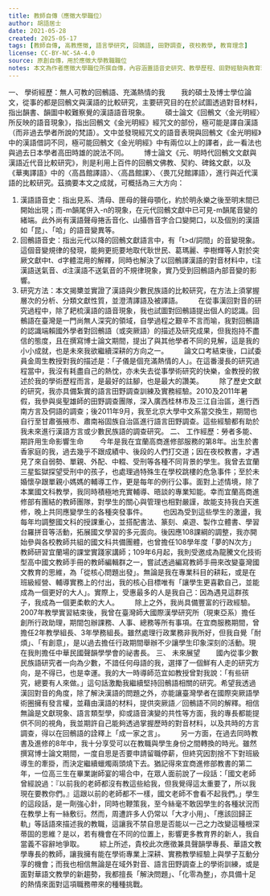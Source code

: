 ```yaml
---
title: 教師自傳（應徵大學職位）
author: 胡語居士
date: 2021-05-28
created: 2025-05-17
tags: [教師自傳, 高教應徵, 語言學研究, 回鶻語, 田野調查, 夜校教學, 教育理念]
license: CC-BY-NC-SA-4.0
source: 原創自傳，用於應徵大學教職職位
notes: 本文為作者應徵大學職位所撰自傳，內容涵蓋語音史研究、教學歷程、田野經驗與教育理念。具備正式申請文件語氣，語言風格收斂而富深度，展現語言研究者與現場教師雙重身份之融合。
---
```

一、	學術經歷：無人可教的回鶻語、充滿熱情的我
　　我的碩士及博士學位論文，從事的都是回鶻文與漢語的比較研究，主要研究目的在於試圖透過對音材料，指出韻書、韻圖中較難察覺的漢語語音現象。
　　碩士論文《回鶻文〈金光明經〉所反映的語音現象》，指出回鶻文《金光明經》經咒文的部份，極可能是譯自漢語（而非過去學者所說的梵語）。文中並發現經咒文的語音表現與回鶻文《金光明經》中的漢語借詞不同，極可能回鶻文《金光明經》中有兩位以上的譯者，此一看法也與過去日本學者高田時雄的說法不同。
　　博士論文《元、明時代回鶻文文獻與漢語近代音比較研究》，則是利用上百件的回鶻文佛教、契約、碑銘文獻，以及《華夷譯語》中的〈高昌館譯語〉、〈高昌館課〉、〈畏兀兒館譯語〉，進行與近代漢語的比較研究。茲摘要本文之成就，可概括為三大方向：
1.	漢語語音史：指出見系、清母、匣母的聲母顎化，約於明永樂之後至明末間已開始出現；而-m韻尾併入-n的現象，在元代回鶻文獻中已可見-m韻尾音變的緒端。此外尚有漢語聲母捲舌音化、山攝唇音字合口變開口，以及個別的漢語如「昆」、「哈」的語音變異等。
2.	回鶻語音史：指出元代以降的回鶻文獻語言中，有「t>d/詞間」的音變現象。這個音變規律的發現，能夠更扼要地取代耿世民、葛瑪麗、李樹輝等人對於突厥文獻中t、d字體混用的解釋，同時也解決了以回鶻譯漢語的對音材料中，t注漢語送氣音、d注漢語不送氣音的不規律現象，實乃受到回鶻語內部音變的影響。
3.	研究方法：本文揭櫫並實證了漢語與少數民族語的比較研究，在方法上須掌握層次的分析、分類文獻性質，並澄清譯語及被譯語。
　　在從事漢回對音的研究過程中，除了耙梳漢語的語音現象，我也試圖對回鶻語提出個人的認識。回鶻語在臺灣是一門尚無人深究的領域，自學過程之艱辛不言而喻，我對回鶻語的認識端賴國外學者對回鶻語（或突厥語）的描述及研究成果，但我抱持不盡信的態度，且在撰寫博士論文期間，提出了與其他學者不同的見解，這是我的小小成就，也是未來我欲繼續深耕的方向之一。
　　論文口考結束後，口試委員金周生教授對我的描述是：「子儀是個充滿熱情的人」。在這番漫長的研究過程當中，我沒有耗盡自己的熱忱，亦未失去從事學術研究的快樂，金教授的敘述於我的學術歷程而言，是最好的註腳，也是最大的讚美。
　　除了歷史文獻的研究，我亦具備紮實的語言田野調查訓練及實務經驗。2010及2011年暑假，我參與吳聖雄師的田野調查團隊，深入廣西桂林市及三江自治區，進行西南方言及侗語的調查；後2011年9月，我至北京大學中文系當交換生，期間也自行至甘肅張掖市、肅南裕固族自治區進行語言田野調查。這些經驗都有助於我未來進行漢語方言或少數民族語的調查研究。
二、	工作經歷：勞者多能、期許用生命影響生命
　　今年是我在宜蘭高商進修部服務的第8年。出生於書香家庭的我，過去幾乎不跟成績中、後段的人們打交道；因在夜校教書，才遇見了來自弱勢、單親、外配、中輟、受刑等各種不同背景的學生。我曾去宜蘭三星監獄探望受刑中的孩子，也處理過特殊生在學校跳樓的危急事件；至於未婚懷孕跟單親小媽媽的輔導工作，更是每年的例行公事。面對上述情境，除了本業國文科教學，我同時積極地充實輔導、晤談的專業知能。幸而宜蘭高商進修部有團結的教師團隊，對學生的關心與管理也相對嚴謹，故能支持我白天進修，晚上共同應變學生的各種突發事件。
　　也因為受到這些學生的激盪，我每年均調整國文科的授課重心，並搭配書法、篆刻、桌遊、製作立體書、學習台羅拼音等活動，拓展國文學習的多元面向。後因應108課綱的調整，我亦開始參與各校教師共組的國文科共備團體，也曾擔任108學年度「夢的N次方」教師研習宜蘭場的課堂實踐家講師；109年6月起，我則受邀成為龍騰文化技術型高中國文教師手冊的教師編輯群之一，嘗試透過編寫教師手冊來改變臺灣國文教育的思維，為「從核心問題出發」。無論是我在專業科目的耕耘，或是在班級經營、輔導實務上的付出，我的核心目標唯有「讓學生更喜歡自己，並能成為一個更好的大人」。實際上，受惠最多的人是我自己：因為遇見這群孩子，我成為一個更柔軟的大人。
　　除上之外，我尚具備豐富的行政經驗。2007年教學實習結束後，我曾在臺灣師大國際漢學研究所（現東亞系）擔任創所行政助理，期間包辦課務、人事、總務等所有事項。在宜商服務期間，曾擔任2年教學組長、3年學務組長。雖然處理行政業務非我所好，但我自覺「耐煩」、「有創意」，是以過去擔任行政期間舉辦不少讓學生印象深刻的活動。現在我則擔任中華民國聲韻學學會的祕書長。
三、	未來展望
　　國內從事少數民族語研究者一向為少數，不諳任何母語的我，選擇了一個鮮有人走的研究方向，是不得已，也是幸運。我的大一時導師范宜如教授曾對我說：「有些研究，總要有人來做。」這句話激勵我繼續堅持回鶻語相關的研究。希望我透過漢回對音的角度，除了解決漢語的問題之外，亦能讓臺灣學者在國際突厥語學術圈擁有發言權，並藉由漢語的材料，提供突厥語／回鶻語不同的解釋。相信無論是文獻現象、語言類型學，抑或語音演變的共性等方面，我的專長都能提供不同的視角，我並期許自己能夠透過掌握歷時的對音材料，以及共時的方言調查，得以在回鶻語的詮釋上「成一家之言」。
　　另一方面，在過去同時教書及進修的8年中，我十分享受可以在教職與學生身份之間轉換的時光。雖然撰寫博士論文期間，一度自思是否要申請留職停薪，但終究因割捨不下對班級導生的牽掛，而決定繼續蠟燭兩頭燒下去。猶記得來宜商進修部教書的第二年，一位高三生在畢業謝師宴的場合中，在眾人面前說了一段話：「國文老師曾經說過：『以前我的老師都沒有教這些給我，但我覺得這太重要了，所以我現在要教你們。』這跟以前的老師都不一樣，國文老師不會看不起我們。」學生的這段話，是一劑強心針，同時也鞭策我，至今絲毫不敢因學生的各種狀況而在教學上有一絲敷衍。然而，周遭許多人仍常以「大才小用」、「應該回歸正軌」等話語來描述我的教職，這讓我不禁自思是否能以一己之力改變這種根深蒂固的思維？是以，若有機會在不同的位置上，影響更多教育界的新人，我自當義不容辭地爭取。
　　綜上所述，貴校此次應徵兼具聲韻學專長、華語文教學專長的教師，讓我擁有能在學術專業上深耕、實務教學經驗上與學子互動分享的機會；而我也相信無論是在域外對音、語言田野調查上的學術訓練，或是面對華語文教學的新趨勢，我都擅長「解決問題」、「化零為整」，亦具備十足的熱情來面對這項職務帶來的種種挑戰。
